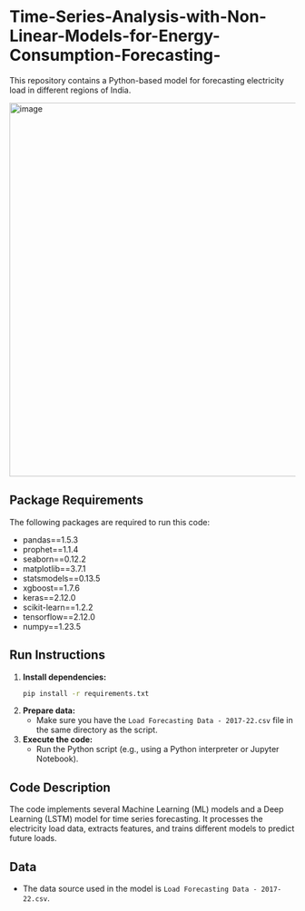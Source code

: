 # Time-Series-Analysis-with-Non-Linear-Models-for-Energy-Consumption-Forecasting-

This repository contains a Python-based model for forecasting electricity load in different regions of India.

<img width="997" height="659" alt="image" src="https://github.com/user-attachments/assets/1e3949ab-7553-4179-8fd4-d71b564926f3" />

## Package Requirements

The following packages are required to run this code:

- pandas==1.5.3
- prophet==1.1.4
- seaborn==0.12.2
- matplotlib==3.7.1
- statsmodels==0.13.5
- xgboost==1.7.6
- keras==2.12.0
- scikit-learn==1.2.2
- tensorflow==2.12.0
- numpy==1.23.5

## Run Instructions

1. **Install dependencies:**
   ```bash
   pip install -r requirements.txt 
   ```
2. **Prepare data:**
   - Make sure you have the `Load Forecasting Data - 2017-22.csv` file in the same directory as the script.
3. **Execute the code:**
   - Run the Python script (e.g., using a Python interpreter or Jupyter Notebook).

## Code Description

The code implements several Machine Learning (ML) models and a Deep Learning (LSTM) model for time series forecasting. It processes the electricity load data, extracts features, and trains different models to predict future loads.


## Data
- The data source used in the model is `Load Forecasting Data - 2017-22.csv`. 
